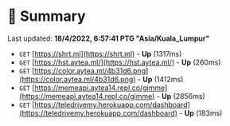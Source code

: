 # 📖 Summary
Last updated: **18/4/2022, 6:57:41 PTG "Asia/Kuala_Lumpur"**

- `GET` [https://shrt.ml](https://shrt.ml) - **Up** (1317ms)
- `GET` [https://hst.aytea.ml/](https://hst.aytea.ml/) - **Up** (260ms)
- `GET` [https://color.aytea.ml/4b31d6.png](https://color.aytea.ml/4b31d6.png) - **Up** (1412ms)
- `GET` [https://memeapi.aytea14.repl.co/gimme](https://memeapi.aytea14.repl.co/gimme) - **Up** (2856ms)
- `GET` [https://teledrivemy.herokuapp.com/dashboard](https://teledrivemy.herokuapp.com/dashboard) - **Up** (183ms)
